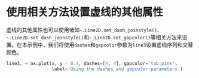 # 使用相关方法设置虚线的其他属性

虚线的其他属性也可以使用诸如`~.Line2D.set_dash_joinstyle()`、`~.Line2D.set_dash_joinstyle()`和`~.Line2D.set_gapcolor()`等相关方法来设置。在本示例中，我们将使用`dashes`和`gapcolor`参数为`line3`设置虚线序列和交替颜色。

```python
line3, = ax.plot(x, y - 0.4, dashes=[4, 4], gapcolor='tab:pink',
                 label='Using the dashes and gapcolor parameters')
```
